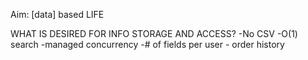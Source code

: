 Aim: [data] based LIFE


WHAT IS DESIRED FOR INFO STORAGE AND ACCESS?
-No CSV
-O(1) search
-managed concurrency
-# of fields per user  - order history


